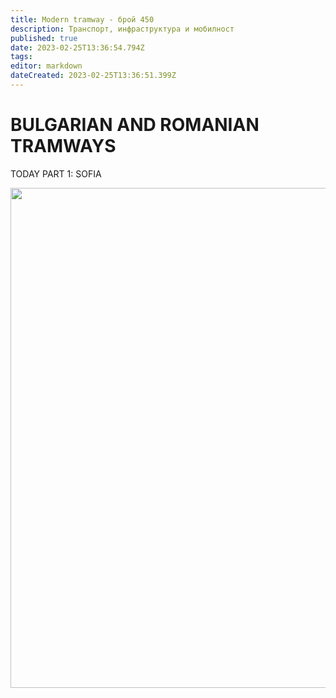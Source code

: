 ```yaml
---
title: Modern tramway - брой 450
description: Транспорт, инфраструктура и мобилност
published: true
date: 2023-02-25T13:36:54.794Z
tags: 
editor: markdown
dateCreated: 2023-02-25T13:36:51.399Z
---
```


# BULGARIAN AND ROMANIAN TRAMWAYS 
TODAY PART 1: SOFIA

<img src="https://lh3.googleusercontent.com/_pc1ew2sZu9tTx3IkqA_1G_6Yr7L4L5LiAlsXLCKkPf4b-Z7rPSyFoTsaYNrXNoAafk=w2400" width="800">